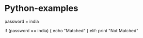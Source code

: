 # Python-examples

password = india

if (password == india) {
echo "Matched"
}
elif:
  print "Not Matched"
